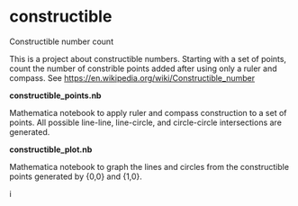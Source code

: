 # constructible
Constructible number count

This is a project about constructible numbers. Starting with a set of points, count the number of constrible points added after using only a ruler and compass. See https://en.wikipedia.org/wiki/Constructible_number

**constructible_points.nb**

Mathematica notebook to apply ruler and compass construction to a set of points. All possible line-line, line-circle, and circle-circle intersections are generated.

**constructible_plot.nb**

Mathematica notebook to graph the lines and circles from the constructible points generated by {0,0} and {1,0}.

i
